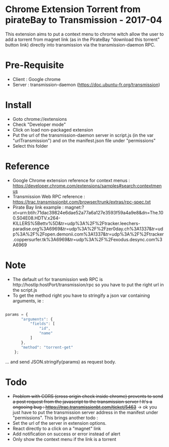 Chrome Extension Torrent from pirateBay to Transmission - 2017-04
================================================================

This extension aims to put a context menu to chrome witch allow the user to add a torrent from magnet link (as in the PirateBay "download this torrent" button link) directly into transmission via the transmission-daemon RPC.

# Pre-Requisite

- Client : Google chrome
- Server : transmission-daemon (https://doc.ubuntu-fr.org/transmission)

# Install
- Goto chrome://extensions
- Check "Developer mode"
- Click on load non-packaged extension
- Put the url of the transmission-daemon server in script.js (in the var "urlTransmission") and on the manifest.json file under "permissions"
- Select this folder

# Reference

- Google Chrome extension reference for context menus : https://developer.chrome.com/extensions/samples#search:contextmenus
- Transmission Web RPC reference : https://trac.transmissionbt.com/browser/trunk/extras/rpc-spec.txt
- Pirate Bay link example : magnet:?xt=urn:btih:71dac39824e6dae52a77a6a127e3593f59a4a9e8&dn=The.100.S04E08.HDTV.x264-KILLERS%5Bettv%5D&tr=udp%3A%2F%2Ftracker.leechers-paradise.org%3A6969&tr=udp%3A%2F%2Fzer0day.ch%3A1337&tr=udp%3A%2F%2Fopen.demonii.com%3A1337&tr=udp%3A%2F%2Ftracker.coppersurfer.tk%3A6969&tr=udp%3A%2F%2Fexodus.desync.com%3A6969

# Note
- The default url for transmission web RPC is http://hostIp:hostPort/transmission/rpc so you have to put the right url in the script.js
- To get the method right you have to stringify a json var containing arguments, ie : 

```javascript

params = {
       "arguments": {
           "fields": [
               "id", 
               "name"
           ]
       }, 
       "method": "torrent-get"
    };

```
... and send JSON.stringify(params) as request body.

# Todo

- ~~Problem with CORS (cross origin check inside chrome) prevents to send a post request from the javascript to the transmission server ! It's a ongooing bug : https://trac.transmissionbt.com/ticket/5463~~
-> ok you just have to put the transmission server address in the manifest under "permissions". 
This brings another todo : 
- Set the url of the server in extension options.
- React directly to a click on a "magnet" link
- Add notification on success or error instead of alert
- Only show the context menu if the link is a torrent
